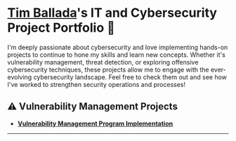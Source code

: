 # <a href="https://linkedin.com/in/timballada">Tim Ballada</a>'s IT and Cybersecurity Project Portfolio 🔐

I'm deeply passionate about cybersecurity and love implementing hands-on projects to continue to hone my skills and learn new concepts. Whether it's vulnerability management, threat detection, or exploring offensive cybersecurity techniques, these projects allow me to engage with the ever-evolving cybersecurity landscape. Feel free to check them out and see how I've worked to strengthen security operations and processes!




## ⚠️ Vulnerability Management Projects

- **[Vulnerability Management Program Implementation](https://github.com/timballada/vulnerability-management-program)**



<hr/>

<!--
<img width="35" alt="image" src="https://github.com/user-attachments/assets/2f41c7cd-5ea8-4475-b451-a37161b6c3fb"> 
<img width="35" alt="image" src="https://github.com/user-attachments/assets/77649969-9910-4994-8b96-74a116cfb2a8">
-->
